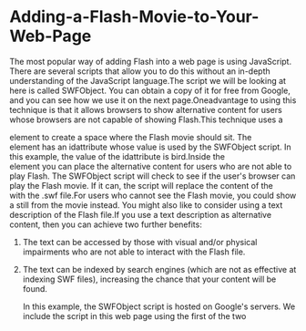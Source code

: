 # Adding-a-Flash-Movie-to-Your-Web-Page

The most popular way of adding Flash into a web page is using JavaScript. There are several scripts that allow you to do this without an in-depth understanding of the JavaScript language.The script we will be looking at here is called SWFObject. You can obtain a copy of it for free from Google, and you can see how we use it on the next page.Oneadvantage to using this technique is that it allows browsers to show alternative content for users whose browsers are not capable of showing Flash.This technique uses a <div>element to create a space where the Flash movie should sit. The <div> element has an idattribute whose value is used by the SWFObject script. In this example, the value of the idattribute is bird.Inside the <div> element you can place the alternative content for users who are not able to play Flash. The SWFObject script will check to see if the user's browser can play the Flash movie. If it can, the script will replace the content of the <div> with the .swf file.For users who cannot see the Flash movie, you could show a still from the movie instead. You might also like to consider using a text description of the Flash file.If you use a text description as alternative content, then you can achieve two further benefits:
1. The text can be accessed by those with visual and/or physical impairments who are not able to interact with the Flash file. 
2. The text can be indexed by search engines (which are not as effective at indexing SWF files), increasing the chance that your content will be found.

   In this example, the SWFObject script is hosted on Google's servers. We include the script in this web page using the first of the two <script> elements.The type attribute is used on the <script> element to indicate that the script inside is written in JavaScript. The src attribute tells the browser where to find the script.The second <script> element is used to tell the browser about the Flash movie, as well as which element it should replace. This element is actually telling the SWFObject script five pieces of information, which are in the brackets:
1. The location of the .swf file: flash/bird.swf
2. The element that the Flash movie should replace, specified by the value of the id attribute on the <div> element:bird
3. The width of the Flash movie: 400 px
4. The height of the Flash movie: 300 px
5. The minimum version of the Flash player needed to view the movie:Flash Player 8

